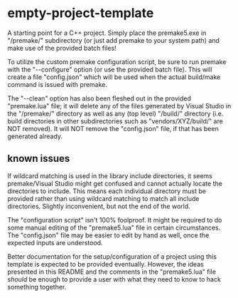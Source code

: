 # empty-project-template
A starting point for a C++ project. Simply place the premake5.exe in "/premake/" subdirectory (or just add premake to your system path) and make use of the provided batch files!

To utilize the custom premake configuration script, be sure to run premake with the  "--configure" option (or use the provided batch file). This will create a file "config.json" which will be used when the actual build/make command is issued with premake.

The "--clean" option has also been fleshed out in the provided "premake.lua" file; it will delete any of the files generated by Visual Studio in the "/premake/" directory as well as any (top level) "/build/" directory (i.e. build directories in other subdirectories such as "vendors/XYZ/build/" are NOT removed). It will NOT remove the "config.json" file, if that has been generated already.

## known issues
If wildcard matching is used in the library include directories, it seems premake/Visual Studio might get confused and cannot actually locate the directories to include. This means each individual directory must be provided rather than using wildcard matching to match all include directories. Slightly inconvenient, but not the end of the world.

The "configuration script" isn't 100% foolproof. It might be required to do some manual editing of the "premake5.lua" file in certain circumstances. The "config.json" file may be easier to edit by hand as well, once the expected inputs are understood.

Better documentation for the setup/configuration of a project using this template is expected to be provided eventually. However, the ideas presented in this README and the comments in the "premake5.lua" file _should_ be enough to provide a user with what they need to know to hack something together.
